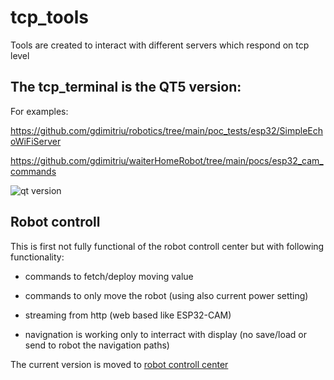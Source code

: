 # tcp_tools

Tools are created to interact with different servers which respond on tcp level

## The tcp_terminal is the QT5 version:


For examples:

https://github.com/gdimitriu/robotics/tree/main/poc_tests/esp32/SimpleEchoWiFiServer

https://github.com/gdimitriu/waiterHomeRobot/tree/main/pocs/esp32_cam_commands


![qt version](docs/qt.jpg)


## Robot controll

This is first not fully functional of the robot controll center but with following functionality:

- commands to fetch/deploy moving value

- commands to only move the robot (using also current power setting)

- streaming from http (web based like ESP32-CAM)

- navignation is working only to interract with display (no save/load or send to robot the navigation paths)

The current version is moved to [robot controll center](https://github.com/gdimitriu/swarm_robots/robot_controll_center)
